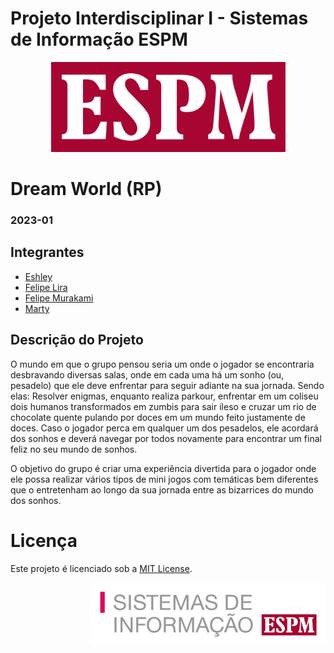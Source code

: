 # Projeto Interdisciplinar I - Sistemas de Informação ESPM

<p align="center">
    <a href="https://www.espm.br/cursos-de-graduacao/sistemas-de-informacao/"><img src="https://raw.githubusercontent.com/tech-espm/misc-template/main/logo.png" alt="Sistemas de Informação ESPM" style="width: 375px;"/></a>
</p>

# Dream World (RP)

### 2023-01

## Integrantes
- [Eshley](https://github.com/Eshinha)
- [Felipe Lira](https://github.com/Felpslira)
- [Felipe Murakami](https://github.com/Murakami1410)
- [Marty](https://github.com/martz3)

## Descrição do Projeto

O mundo em que o grupo pensou seria um onde o jogador se encontraria desbravando diversas salas, onde em cada uma há um sonho (ou, pesadelo) que ele deve enfrentar para seguir adiante na sua jornada. Sendo elas: Resolver enigmas, enquanto realiza parkour, enfrentar em um coliseu dois humanos transformados em zumbis para sair ileso e cruzar um rio de chocolate quente pulando por doces em um mundo feito justamente de doces.
Caso o jogador perca em qualquer um dos pesadelos, ele acordará dos sonhos e deverá navegar por todos novamente para encontrar um final feliz no seu mundo de sonhos.

O objetivo do grupo é criar uma experiência divertida para o jogador onde ele possa realizar vários tipos de mini jogos com temáticas bem diferentes que o entretenham ao longo da sua jornada entre as bizarrices do mundo dos sonhos.

# Licença

Este projeto é licenciado sob a [MIT License](https://github.com/tech-espm/misc-template/blob/main/LICENSE).

<p align="right">
    <a href="https://www.espm.br/cursos-de-graduacao/sistemas-de-informacao/"><img src="https://raw.githubusercontent.com/tech-espm/misc-template/main/logo-si-512.png" alt="Sistemas de Informação ESPM" style="width: 375px;"/></a>
</p>
